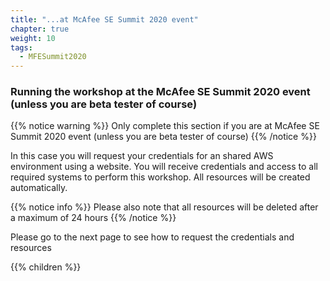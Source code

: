 ```yaml
---
title: "...at McAfee SE Summit 2020 event"
chapter: true
weight: 10
tags:
  - MFESummit2020
---
```


### Running the workshop at the McAfee SE Summit 2020 event (unless you are beta tester of course)

{{% notice warning %}}
Only complete this section if you are at McAfee SE Summit 2020 event (unless you are beta tester of course)
{{% /notice %}}

In this case you will request your credentials for an shared AWS environment using a website. You will receive credentials and access to all required systems to perform this workshop.
All resources will be created automatically.

{{% notice info %}}
Please also note that all resources will be deleted after a maximum of 24 hours
{{% /notice %}}

Please go to the next page to see how to request the credentials and resources

{{% children %}}

